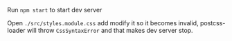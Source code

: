 Run `npm start` to start dev server

Open `./src/styles.module.css` add modify it so it becomes invalid, postcss-loader will throw `CssSyntaxError` and that makes dev server stop.
